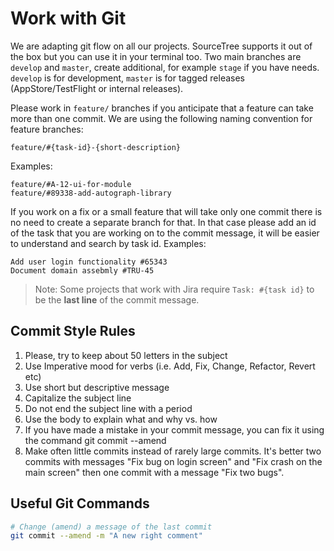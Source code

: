 
# Work with Git

We are adapting git flow on all our projects. SourceTree supports it out of the box but you can use it in your terminal too. Two main branches are `develop` and `master`, create additional, for example `stage` if you have needs. `develop` is for development, `master` is for tagged releases (AppStore/TestFlight or internal releases).

Please work in `feature/` branches if you anticipate that a feature can take more than one commit. We are using the following naming convention for feature branches:
```
feature/#{task-id}-{short-description}
```
Examples:
```
feature/#A-12-ui-for-module
feature/#89338-add-autograph-library
```

If you work on a fix or a small feature that will take only one commit there is no need to create a separate branch for that. In that case please add an id of the task that you are working on to the commit message, it will be easier to understand and search by task id. Examples:
```
Add user login functionality #65343
Document domain assebmly #TRU-45
```
> Note: Some projects that work with Jira require `Task: #{task id}` to be the __last line__ of the commit message.


## Commit Style Rules

1. Please, try to keep about 50 letters in the subject
2. Use Imperative mood for verbs (i.e. Add, Fix, Change, Refactor, Revert etc)
3. Use short but descriptive message
4. Capitalize the subject line
5. Do not end the subject line with a period
6. Use the body to explain what and why vs. how
7. If you have made a mistake in your commit message, you can fix it using the command git commit --amend
8. Make often little commits instead of rarely large commits. It's better two commits with messages "Fix bug on login screen" and "Fix crash on the main screen" then one commit with a message "Fix two bugs".

## Useful Git Commands
```bash
# Change (amend) a message of the last commit
git commit --amend -m "A new right comment"
```
